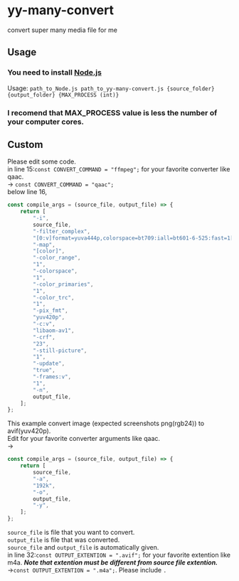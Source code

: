 # yy-many-convert
convert super many media file for me
## Usage  
### **You need to install [Node.js](https://nodejs.org/en)**  
Usage: `path_to_Node.js path_to_yy-many-convert.js {source_folder} {output_folder} {MAX_PROCESS (int)}`  
### I recomend that MAX_PROCESS value is less the number of your computer cores.  
## Custom
Please edit some code.  
in line 15:`const CONVERT_COMMAND = "ffmpeg";` for your favorite converter like qaac.  
-> `const CONVERT_COMMAND = "qaac";`  
below line 16,
```js
const compile_args = (source_file, output_file) => {
    return [
        "-i",
        source_file,
        "-filter_complex",
        "[0:v]format=yuva444p,colorspace=bt709:iall=bt601-6-525:fast=1[color]",
        "-map",
        "[color]",
        "-color_range",
        "1",
        "-colorspace",
        "1",
        "-color_primaries",
        "1",
        "-color_trc",
        "1",
        "-pix_fmt",
        "yuv420p",
        "-c:v",
        "libaom-av1",
        "-crf",
        "23",
        "-still-picture",
        "1",
        "-update",
        "true",
        "-frames:v",
        "1",
        "-n",
        output_file,
    ];
};
```  
This example convert image (expected screenshots png(rgb24)) to avif(yuv420p).  
Edit for your favorite converter arguments like qaac.  
->  
```js
const compile_args = (source_file, output_file) => {
    return [
        source_file,
        "-a",
        "192k",
        "-o",
        output_file,
        "-y",
    ];
};
```  
`source_file` is file that you want to convert.  
`output_file` is file that was converted.  
`source_file` and `output_file` is automatically given.  
in line 32:`const OUTPUT_EXTENTION = ".avif";` for your favorite extention like m4a. ***Note that extention must be different from source file extention.***  
->`const OUTPUT_EXTENTION = ".m4a";`. Please include `.`  
